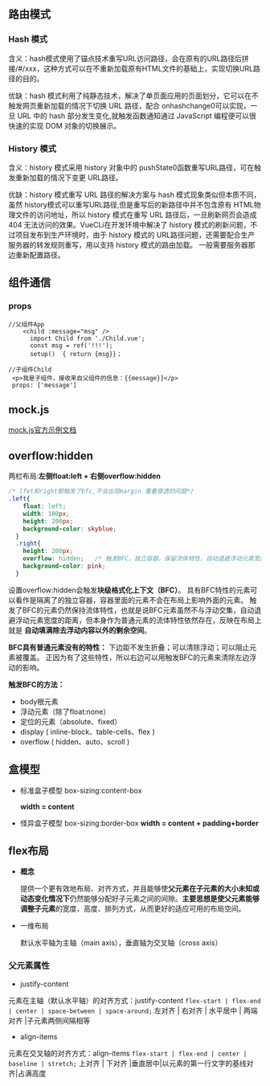 ## 路由模式

### Hash 模式

含义：hash模式使用了锚点技术重写URL访问路径，会在原有的URL路径后拼接/#/xxx，这种方式可以在不重新加载原有HTML文件的基础上，实现切换URL路径的目的。

优缺：hash 模式利用了纯静态技术，解决了单页面应用的页面划分，它可以在不触发网页重新加载的情况下切换 URL 路径，配合 onhashchange0可以实现，一旦 URL 中的 hash 部分发生变化,就触发函数通知通过 JavaScript 编程便可以很快速的实现 DOM 对象的切换展示。

### History 模式

含义：history 模式采用 history 对象中的 pushState0函数重写URL路径，可在触发重新加载的情况下变更 URL路径。

优缺：history 模式重写 URL 路径的解决方案与 hash 模式现象类似但本质不同，虽然 history模式可以重写URL路径,但是重写后的新路径中并不包含原有 HTML物理文件的访问地址，所以 history 模式在重写 URL 路径后，一旦刷新网页会造成 404 无法访问的效果。VueCLi在开发环境中解决了 history 模式的刷新问题，不过项目发布到生产环境时，由于 history 模式的 URL路径问题，还需要配合生产服务器的转发规则重写，用以支持 history 模式的路由加载。
一般需要服务器那边重新配置路径。



## 组件通信

### props

```
//父组件App
	<child :message="msg" />
      import Child from './Child.vue';
      const msg = ref('!!!');
      setup()  { return {msg}}；

//子组件Child
 <p>我是子组件，接收来自父组件的信息：{{message}}</p>
 props: ['message']
```

## mock.js

[mock.js官方示例文档](http://mockjs.com/examples.html)

## overflow:hidden

两栏布局:**左侧float:left + 右侧overflow:hidden**

```CSS
/* lfet和right都触发了bfc,不会出现margin 重叠穿透的问题*/
.left{
    float: left;
    width: 100px;
    height: 200px;
    background-color: skyblue;
  }
  .right{
    height: 200px;
    overflow: hidden;   /* 触发BFC，独立容器，保留流体特性，自动退避浮动元素宽度的距离 */
    background-color: pink;
  }
```

设置overflow:hidden会触发**块级格式化上下文（BFC）**。
具有BFC特性的元素可以看作是隔离了的独立容器，容器里面的元素不会在布局上影响外面的元素。 触发了BFC的元素仍然保持流体特性，也就是说BFC元素虽然不与浮动交集，自动退避浮动元素宽度的距离，但本身作为普通元素的流体特性依然存在，反映在布局上就是 **自动填满除去浮动内容以外的剩余空间**。

**BFC具有普通元素没有的特性：** 下边距不发生折叠；可以清除浮动；可以阻止元素被覆盖。
 正因为有了这些特性，所以右边可以用触发BFC的元素来清除左边浮动的影响。

**触发BFC的方法：**

- body根元素
- 浮动元素（除了float:none）
- 定位的元素（absolute、fixed）
- display ( inline-block、table-cells、flex )
- overflow ( hidden、auto、scroll )

## 盒模型

- 标准盒子模型  box-sizing:content-box

  **width = content**

- 怪异盒子模型  box-sizing:border-box
  **width = content + padding+border**

## flex布局

- **概念**

  提供一个更有效地布局、对齐方式，并且能够使**父元素在子元素的大小未知或动态变化情况下**仍然能够分配好子元素之间的间隙。**主要思想是使父元素能够调整子元素**的宽度、高度、排列方式，从而更好的适应可用的布局空间。

- 一维布局

  默认水平轴为主轴（main axis），垂直轴为交叉轴（cross axis）

### 父元素属性

- justify-content

元素在主轴（默认水平轴）的对齐方式：justify-content
`flex-start | flex-end | center | space-between | space-around;`
		左对齐    |    右对齐   |   水平居中  |      两端对齐   |子元素两侧间隔相等

- align-items

元素在交叉轴的对齐方式：align-items
`flex-start | flex-end | center | baseline | stretch;`
      上对齐   |   下对齐  |垂直居中|以元素的第一行文字的基线对齐|占满高度


